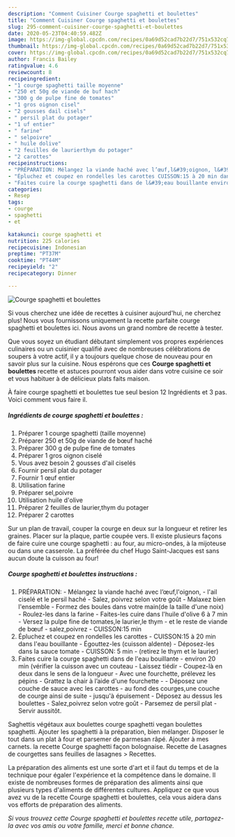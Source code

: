 ```yaml
---
description: "Comment Cuisiner Courge spaghetti et boulettes"
title: "Comment Cuisiner Courge spaghetti et boulettes"
slug: 295-comment-cuisiner-courge-spaghetti-et-boulettes
date: 2020-05-23T04:40:59.482Z
image: https://img-global.cpcdn.com/recipes/0a69d52cad7b22d7/751x532cq70/courge-spaghetti-et-boulettes-photo-principale-de-la-recette.jpg
thumbnail: https://img-global.cpcdn.com/recipes/0a69d52cad7b22d7/751x532cq70/courge-spaghetti-et-boulettes-photo-principale-de-la-recette.jpg
cover: https://img-global.cpcdn.com/recipes/0a69d52cad7b22d7/751x532cq70/courge-spaghetti-et-boulettes-photo-principale-de-la-recette.jpg
author: Francis Bailey
ratingvalue: 4.6
reviewcount: 8
recipeingredient:
- "1 courge spaghetti taille moyenne"
- "250 et 50g de viande de buf hach"
- "300 g de pulpe fine de tomates"
- "1 gros oignon cisel"
- "2 gousses dail cisels"
- " persil plat du potager"
- "1 uf entier"
- " farine"
- " selpoivre"
- " huile dolive"
- "2 feuilles de laurierthym du potager"
- "2 carottes"
recipeinstructions:
- "PRÉPARATION: Mélangez la viande haché avec l’œuf,l&#39;oignon, l&#39;ail ciselé et le persil haché Salez, poivrez selon votre goût Malaxez bien l&#39;ensemble Formez des boules dans votre main(de la taille d&#39;une noix) Roulez-les dans la farine Faites-les cuire dans l&#39;huile d&#39;olive 6 à 7 min Versez la pulpe fine de tomates,le laurier,le thym et le reste de viande de bœuf salez,poivrez CUISSON:15 min"
- "Épluchez et coupez en rondelles les carottes CUISSON:15 à 20 min dans l&#39;eau bouillante Égouttez-les (cuisson aldente) Déposez-les dans la sauce tomate CUISSON: 5 min (retirez le thym et le laurier)"
- "Faites cuire la courge spaghetti dans de l&#39;eau bouillante environ 20 min (vérifier la cuisson avec un couteau Laissez tiédir Coupez-là en deux dans le sens de la longueur Avec une fourchette, prélevez les pépins Grattez la chair à l’aide d&#39;une fourchette   Déposez une couche de sauce avec les carottes au fond des courges,une couche de courge ainsi de suite jusqu&#39;à épuisement Déposez au dessus les boulettes Salez,poivrez selon votre goût Parsemez de persil plat Servir aussitôt."
categories:
- Resep
tags:
- courge
- spaghetti
- et

katakunci: courge spaghetti et 
nutrition: 225 calories
recipecuisine: Indonesian
preptime: "PT37M"
cooktime: "PT44M"
recipeyield: "2"
recipecategory: Dinner

---
```



![Courge spaghetti et boulettes](https://img-global.cpcdn.com/recipes/0a69d52cad7b22d7/751x532cq70/courge-spaghetti-et-boulettes-photo-principale-de-la-recette.jpg)

Si vous cherchez une idée de recettes à cuisiner aujourd'hui, ne cherchez plus! Nous vous fournissons uniquement la recette parfaite courge spaghetti et boulettes ici. Nous avons un grand nombre de recette à tester.

Que vous soyez un étudiant débutant simplement vos propres expériences culinaires ou un cuisinier qualifié avec de nombreuses célébrations de soupers à votre actif, il y a toujours quelque chose de nouveau pour en savoir plus sur la cuisine. Nous espérons que ces <strong> Courge spaghetti et boulettes </strong> recette et astuces pourront vous aider dans votre cuisine ce soir et vous habituer à de délicieux plats faits maison.

<!--inarticleads1-->

À faire courge spaghetti et boulettes tue seul besion 12 Ingrédients et 3 pas. Voici comment vous faire il.

##### Ingrédients de courge spaghetti et boulettes :

1. Préparer 1 courge spaghetti (taille moyenne)
1. Préparer 250 et 50g de viande de bœuf haché
1. Préparer 300 g de pulpe fine de tomates
1. Préparer 1 gros oignon ciselé
1. Vous avez besoin 2 gousses d&#39;ail ciselés
1. Fournir  persil plat du potager
1. Fournir 1 œuf entier
1. Utilisation  farine
1. Préparer  sel,poivre
1. Utilisation  huile d&#39;olive
1. Préparer 2 feuilles de laurier,thym du potager
1. Préparer 2 carottes


Sur un plan de travail, couper la courge en deux sur la longueur et retirer les graines. Placer sur la plaque, partie coupée vers. Il existe plusieurs façons de faire cuire une courge spaghetti : au four, au micro-ondes, à la mijoteuse ou dans une casserole. La préférée du chef Hugo Saint-Jacques est sans aucun doute la cuisson au four! 

<!--inarticleads2-->

##### Courge spaghetti et boulettes instructions :

1. PRÉPARATION: - Mélangez la viande haché avec l’œuf,l&#39;oignon, - l&#39;ail ciselé et le persil haché - Salez, poivrez selon votre goût - Malaxez bien l&#39;ensemble - Formez des boules dans votre main(de la taille d&#39;une noix) - Roulez-les dans la farine - Faites-les cuire dans l&#39;huile d&#39;olive 6 à 7 min - Versez la pulpe fine de tomates,le laurier,le thym - et le reste de viande de bœuf - salez,poivrez - CUISSON:15 min
1. Épluchez et coupez en rondelles les carottes - CUISSON:15 à 20 min dans l&#39;eau bouillante - Égouttez-les (cuisson aldente) - Déposez-les dans la sauce tomate - CUISSON: 5 min - (retirez le thym et le laurier)
1. Faites cuire la courge spaghetti dans de l&#39;eau bouillante - environ 20 min (vérifier la cuisson avec un couteau - Laissez tiédir - Coupez-là en deux dans le sens de la longueur - Avec une fourchette, prélevez les pépins - Grattez la chair à l’aide d&#39;une fourchette -   - Déposez une couche de sauce avec les carottes - au fond des courges,une couche de courge ainsi de suite - jusqu&#39;à épuisement - Déposez au dessus les boulettes - Salez,poivrez selon votre goût - Parsemez de persil plat - Servir aussitôt.


Saghettis végétaux aux boulettes courge spaghetti vegan boulettes spaghetti. Ajouter les spaghetti à la préparation, bien mélanger. Disposer le tout dans un plat à four et parsemer de parmesan râpé. Ajouter à mes carnets. la recette Courge spaghetti façon bolognaise. Recette de Lasagnes de courgettes sans feuilles de lasagnes &gt; Recettes. 

<!--inarticleads1-->

<p>
La préparation des aliments est une sorte d'art et il faut du temps et de la technique pour égaler l'expérience et la compétence dans le domaine. Il existe de nombreuses formes de préparation des aliments ainsi que plusieurs types d'aliments de différentes cultures. Appliquez ce que vous avez vu de la recette Courge spaghetti et boulettes, cela vous aidera dans vos efforts de préparation des aliments.
</p>

<p>
<i>Si vous trouvez cette Courge spaghetti et boulettes recette utile, partagez-la avec vos amis ou votre famille, merci et bonne chance.</i>
</p>

